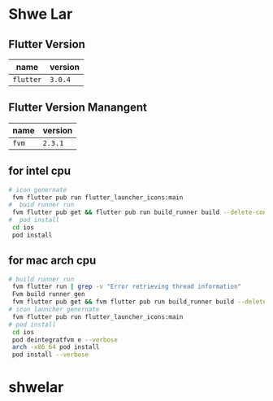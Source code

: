 # Shwe Lar

## Flutter Version
| name      | version |
|-----------|---------|
| `flutter` | `3.0.4` |

## Flutter Version Manangent
| name  | version |
|-------|---------|
| `fvm` | `2.3.1` |

## for intel cpu
```bash
# icon genernate
 fvm flutter pub run flutter_launcher_icons:main
#  buid runner run
 fvm flutter pub get && flutter pub run build_runner build --delete-conflicting-outputs
#  pod install 
 cd ios
 pod install

```

## for mac arch cpu

```bash
# build runner run
 fvm flutter run | grep -v "Error retrieving thread information"
 Fvm build runner gen
 fvm flutter pub get && fvm flutter pub run build_runner build --delete-conflicting-outputs
# icon launcher genernate
 fvm flutter pub run flutter_launcher_icons:main
# pod install
 cd ios
 pod deintegratfvm e --verbose 
 arch -x86_64 pod install
 pod install --verbose
```
# shwelar
